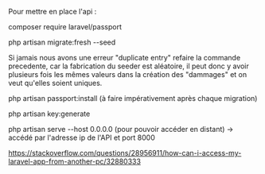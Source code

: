 Pour mettre en place l'api : 

composer require laravel/passport

php artisan migrate:fresh --seed

Si jamais nous avons une erreur "duplicate entry" refaire la commande precedente,
car la fabrication du seeder est aléatoire, il peut donc y avoir plusieurs fois
les mêmes valeurs dans la création des "dammages" et on veut qu'elles soient uniques.

php artisan passport:install (à faire impérativement après chaque migration)

php artisan key:generate

php artisan serve --host 0.0.0.0 (pour pouvoir accéder en distant) -> accédé par l'adresse ip de l'API et port 8000

https://stackoverflow.com/questions/28956911/how-can-i-access-my-laravel-app-from-another-pc/32880333
